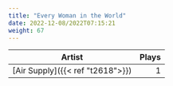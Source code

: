 ```yaml
---
title: "Every Woman in the World"
date: 2022-12-08/2022T07:15:21
weight: 67
---
```




 Artist | Plays 
----- | -----:
[Air Supply]({{< ref "t2618">}}) | 1
